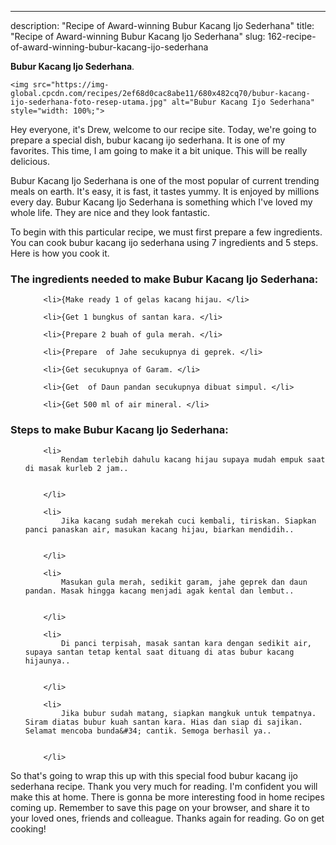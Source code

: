 ---
description: "Recipe of Award-winning Bubur Kacang Ijo Sederhana"
title: "Recipe of Award-winning Bubur Kacang Ijo Sederhana"
slug: 162-recipe-of-award-winning-bubur-kacang-ijo-sederhana

<p>
	<strong>Bubur Kacang Ijo Sederhana</strong>. 
	
</p>
<p>
	
	<img src="https://img-global.cpcdn.com/recipes/2ef68d0cac8abe11/680x482cq70/bubur-kacang-ijo-sederhana-foto-resep-utama.jpg" alt="Bubur Kacang Ijo Sederhana" style="width: 100%;">
	
	
</p>
<p>
	Hey everyone, it's Drew, welcome to our recipe site. Today, we're going to prepare a special dish, bubur kacang ijo sederhana. It is one of my favorites. This time, I am going to make it a bit unique. This will be really delicious.
</p>
	
<p>
	
</p>
<p>
	Bubur Kacang Ijo Sederhana is one of the most popular of current trending meals on earth. It's easy, it is fast, it tastes yummy. It is enjoyed by millions every day. Bubur Kacang Ijo Sederhana is something which I've loved my whole life. They are nice and they look fantastic.
</p>

<p>
To begin with this particular recipe, we must first prepare a few ingredients. You can cook bubur kacang ijo sederhana using 7 ingredients and 5 steps. Here is how you cook it.
</p>

<h3>The ingredients needed to make Bubur Kacang Ijo Sederhana:</h3>

<ol>
	
		<li>{Make ready 1 of gelas kacang hijau. </li>
	
		<li>{Get 1 bungkus of santan kara. </li>
	
		<li>{Prepare 2 buah of gula merah. </li>
	
		<li>{Prepare  of Jahe secukupnya di geprek. </li>
	
		<li>{Get secukupnya of Garam. </li>
	
		<li>{Get  of Daun pandan secukupnya dibuat simpul. </li>
	
		<li>{Get 500 ml of air mineral. </li>
	
</ol>
<p>
	
</p>

<h3>Steps to make Bubur Kacang Ijo Sederhana:</h3>

<ol>
	
		<li>
			Rendam terlebih dahulu kacang hijau supaya mudah empuk saat di masak kurleb 2 jam..
			
			
		</li>
	
		<li>
			Jika kacang sudah merekah cuci kembali, tiriskan. Siapkan panci panaskan air, masukan kacang hijau, biarkan mendidih..
			
			
		</li>
	
		<li>
			Masukan gula merah, sedikit garam, jahe geprek dan daun pandan. Masak hingga kacang menjadi agak kental dan lembut..
			
			
		</li>
	
		<li>
			Di panci terpisah, masak santan kara dengan sedikit air, supaya santan tetap kental saat dituang di atas bubur kacang hijaunya..
			
			
		</li>
	
		<li>
			Jika bubur sudah matang, siapkan mangkuk untuk tempatnya. Siram diatas bubur kuah santan kara. Hias dan siap di sajikan. Selamat mencoba bunda&#34; cantik. Semoga berhasil ya..
			
			
		</li>
	
</ol>

<p>
	
</p>

<p>
	So that's going to wrap this up with this special food bubur kacang ijo sederhana recipe. Thank you very much for reading. I'm confident you will make this at home. There is gonna be more interesting food in home recipes coming up. Remember to save this page on your browser, and share it to your loved ones, friends and colleague. Thanks again for reading. Go on get cooking!
</p>
